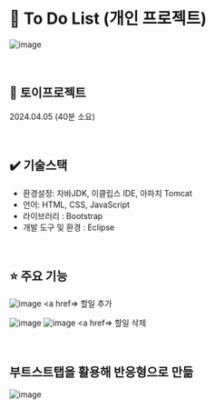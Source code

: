 # 📜 To Do List (개인 프로젝트)
![image](https://github.com/WooRiGyeoRe/ToDoList/assets/144170214/16d37909-7b89-4f44-8d82-461d3ee12af6)

<br>

## 📅 토이프로젝트 
2024.04.05 (40분 소요)

<br>

## ✔️ 기술스택
- 환경설정:  자바JDK, 이클립스 IDE, 아파치 Tomcat
- 언어: HTML, CSS, JavaScript
- 라이브러리 : Bootstrap
- 개발 도구 및 환경 : Eclipse

<br>

## ⭐ 주요 기능
![image](https://github.com/WooRiGyeoRe/ToDoList/assets/144170214/3d20c9a4-940a-4244-bd14-9f772e28b0bc)
<a href=> 할일 추가</a>

![image](https://github.com/WooRiGyeoRe/ToDoList/assets/144170214/d81432eb-2df6-4bd9-a50e-cacdc5bec237)
![image](https://github.com/WooRiGyeoRe/ToDoList/assets/144170214/78495c11-483e-4928-a2a6-a4987d99c3f0)
<a href=> 할일 삭제</a>

<br>

## 부트스트탭을 활용해 반응형으로 만듦
![image](https://github.com/WooRiGyeoRe/ToDoList/assets/144170214/0eb5dc74-eee3-4410-99b4-28211fb46a34)

